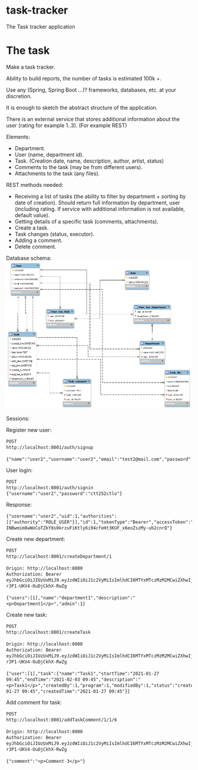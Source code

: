 # task-tracker
The Task tracker application

# The task
Make a task tracker.

Ability to build reports, the number of tasks is estimated 100k +.

Use any (Spring, Spring Boot ...)? frameworks, databases, etc. at your discretion.

It is enough to sketch the abstract structure of the application.

There is an external service that stores additional information about the user (rating for example 1..3). (For example REST)

Elements:

- Department.
- User (name, department id).
- Task. (Creation date, name, description, author, artist, status)
- Comments to the task (may be from different users).
- Attachments to the task (any files).

REST methods needed:

- Receiving a list of tasks (the ability to filter by department + sorting by date of creation). Should return full information by department, user (including rating. If service with additional information is not available, default value).
- Getting details of a specific task (comments, attachments).
- Create a task.
- Task changes (status, executor).
- Adding a comment.
- Delete comment.

Database schema:
[![Screen short](https://github.com/javadev/task-tracker/raw/main/task_tracker.png)](https://github.com/javadev/task-tracker/)

Sessions:

Register new user:

```
POST
http://localhost:8001/auth/signup

{"name":"user2","username":"user2","email":"test2@mail.com","password":"ctt252ctlo","user":"U"}
```

User login:

```
POST
http://localhost:8001/auth/signin
{"username":"user2","password":"ctt252ctlo"}
```

Response:

```
{"username":"user2","uid":1,"authorities":[{"authority":"ROLE_USER"}],"id":1,"tokenType":"Bearer","accessToken":"eyJhbGciOiJIUzUxMiJ9.eyJzdWIiOiJ1c2VyMiIsImlhdCI6MTYxMTczNDE4MiwiZXhwIjoxNjExODIwNTgyfQ.oPe3MOvi3AXgh8o76At9q4rl-INBwmim8wWoCoTZkY8s0krzuFiKtly6i94cfeHt3KUF_x6eoZszMy-ub2cnrQ"}
```

Create new department:

```
POST
http://localhost:8001/createDepartment/1

Origin: http://localhost:8000
Authorization: Bearer eyJhbGciOiJIUzUxMiJ9.eyJzdWIiOiJ1c2VyMiIsImlhdCI6MTYxMTczMzM2MCwiZXhwIjoxNjExODE5NzYwfQ.Y_jGdqwrg__KJyS6gCb0XFcp8meYUV0OrzNh_6CeIN72_OJ6kQWCBBwgkkqi31-r3P1-UKV4-OuDjCkhX-RwZg

{"users":[1],"name":"department1","description":"<p>Department1</p>","admin":1}
```

Create new task:

```
POST
http://localhost:8001/createTask

Origin: http://localhost:8000
Authorization: Bearer eyJhbGciOiJIUzUxMiJ9.eyJzdWIiOiJ1c2VyMiIsImlhdCI6MTYxMTczMzM2MCwiZXhwIjoxNjExODE5NzYwfQ.Y_jGdqwrg__KJyS6gCb0XFcp8meYUV0OrzNh_6CeIN72_OJ6kQWCBBwgkkqi31-r3P1-UKV4-OuDjCkhX-RwZg

{"user":[1],"task":{"name":"Task1","startTime":"2021-01-27 09:45","endTime":"2021-02-03 09:45","description":"<p>Task1</p>","createdBy":1,"program":1,"modifiedBy":1,"status":"created","modifiedTime":"2021-01-27 09:45","createdTime":"2021-01-27 09:45"}}
```

Add comment for task:

```
POST
http://localhost:8001/addTaskComment/1/1/6

Origin: http://localhost:8000
Authorization: Bearer eyJhbGciOiJIUzUxMiJ9.eyJzdWIiOiJ1c2VyMiIsImlhdCI6MTYxMTczMzM2MCwiZXhwIjoxNjExODE5NzYwfQ.Y_jGdqwrg__KJyS6gCb0XFcp8meYUV0OrzNh_6CeIN72_OJ6kQWCBBwgkkqi31-r3P1-UKV4-OuDjCkhX-RwZg

{"comment":"<p>Comment 3</p>"}
```

